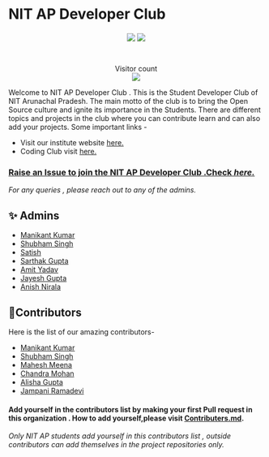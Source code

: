 # NIT AP Developer Club
<p align="center">

<img align="center" src="/nit-ap/NITAP.png" />

<img align="center" src="https://github.com/nit-ap/nit-ap/blob/main/NITAP.png" />

</p>
<br>

<p align="center">Visitor count<br><img src="https://profile-counter.glitch.me/nit-ap/count.svg" /></p>






Welcome to NIT AP Developer Club . This is the Student Developer Club of NIT Arunachal Pradesh.
The main motto of the club is to bring the Open Source culture and ignite its importance in the Students.
There are different topics and projects in the club where you can contribute learn and can also add your projects.
Some important links -
<ul>
    <li>Visit our institute website <a href="https://nitap.ac.in">here.</a></li>
    <li>Coding Club visit <a href="https://www.nitap.ac.in/quick/CodingClub/home/">here.</a></li>
</ul>





### <ins>Raise an Issue to join the NIT AP Developer Club .Check </ins>[*here.*](https://github.com/nit-ap/nit-ap/blob/main/joinorg.md)
*For any queries , please reach out to any of the admins.*







## ✨ Admins
- [Manikant Kumar](https://github.com/devil-cyber)
- [Shubham Singh](https://github.com/suubh)
- [Satish](https://github.com/)
- [Sarthak Gupta](https://github.com/cod3bug)
- [Amit Yadav](https://github.com/amityadav341)
- [Jayesh Gupta](https://github.com/jayesh-ctrl)
- [Anish Nirala](https://github.com/Anish-Nirala) 

## 🤝Contributors
Here is the list of our amazing contributors-
- [Manikant Kumar](https://github.com/devil-cyber)
- [Shubham Singh](https://github.com/suubh)
- [Mahesh Meena](https://github.com/mahgiteshNITAP)
- [Chandra Mohan](https://github.com/chandra474)
- [Alisha Gupta](https://github.com/AlishaGupta0707)
- [Jampani Ramadevi](https://github.com/ramadevi-rd)

#### Add yourself in the contributors list by making your first Pull request in this organization . How to add yourself,please visit [Contributers.md](https://github.com/nit-ap/nit-ap/blob/main/Contributors.md).

*Only NIT AP students add yourself in this contributors list , outside contributors can add themselves in the project repositories only.*
 
